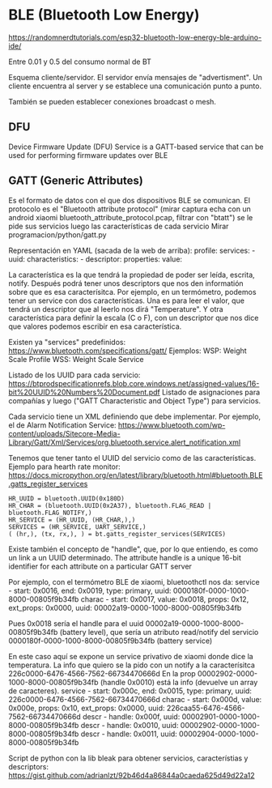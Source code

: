 # BLE (Bluetooth Low Energy)
https://randomnerdtutorials.com/esp32-bluetooth-low-energy-ble-arduino-ide/

Entre 0.01 y 0.5 del consumo normal de BT

Esquema cliente/servidor.
El servidor envía mensajes de "advertisment". Un cliente encuentra al server y se establece una comunicación punto a punto.

También se pueden establecer conexiones broadcast o mesh.


## DFU
Device Firmware Update (DFU) Service is a GATT-based service that can be used for performing firmware updates over BLE


## GATT (Generic Attributes)
Es el formato de datos con el que dos dispositivos BLE se comunican.
El protocolo es el "Bluetooth attribute protocol" (mirar captura echa con un android xiaomi bluetooth_attribute_protocol.pcap, filtrar con "btatt")
  se le pide sus servicios
  luego las características de cada servicio
Mirar programacion/python/gatt.py

Representación en YAML (sacada de la web de arriba):
profile:
  services:
    - uuid:
      characteristics:
        - descriptor:
          properties:
          value:

La característica es la que tendrá la propiedad de poder ser leída, escrita, notify.
Después podrá tener unos descriptors que nos den informatión sobre que es esa caracterísitca.
Por ejemplo, en un termómetro, podemos tener un service con dos características.
Una es para leer el valor, que tendrá un descriptor que al leerlo nos dirá "Temperature".
Y otra característica para definir la escala (C o F), con un descriptor que nos dice que valores podemos escribir en esa característica.




Existen ya "services" predefinidos: https://www.bluetooth.com/specifications/gatt/
Ejemplos:
  WSP: Weight Scale Profile
  WSS: Weight Scale Service

Listado de los UUID para cada servicio:
https://btprodspecificationrefs.blob.core.windows.net/assigned-values/16-bit%20UUID%20Numbers%20Document.pdf
Listado de asignaciones para compañías y luego ("GATT Characteristic and Object Type") para servicios.

Cada servicio tiene un XML definiendo que debe implementar.
Por ejemplo, el de Alarm Notification Service: https://www.bluetooth.com/wp-content/uploads/Sitecore-Media-Library/Gatt/Xml/Services/org.bluetooth.service.alert_notification.xml

Tenemos que tener tanto el UUID del servicio como de las características.
Ejemplo para hearth rate monitor:
https://docs.micropython.org/en/latest/library/bluetooth.html#bluetooth.BLE.gatts_register_services
```
HR_UUID = bluetooth.UUID(0x180D)
HR_CHAR = (bluetooth.UUID(0x2A37), bluetooth.FLAG_READ | bluetooth.FLAG_NOTIFY,)
HR_SERVICE = (HR_UUID, (HR_CHAR,),)
SERVICES = (HR_SERVICE, UART_SERVICE,)
( (hr,), (tx, rx,), ) = bt.gatts_register_services(SERVICES)
```


Existe también el concepto de "handle", que, por lo que entiendo, es como un link a un UUID determinado.
The attribute handle is a unique 16-bit identifier for each attribute on a particular GATT server


Por ejemplo, con el termómetro BLE de xiaomi, bluetoothctl nos da:
service - start: 0x0016, end: 0x0019, type: primary, uuid: 0000180f-0000-1000-8000-00805f9b34fb
          charac - start: 0x0017, value: 0x0018, props: 0x12, ext_props: 0x0000, uuid: 00002a19-0000-1000-8000-00805f9b34fb

Pues 0x0018 sería el handle para el uuid 00002a19-0000-1000-8000-00805f9b34fb (battery level), que sería un atributo read/notify del servicio 0000180f-0000-1000-8000-00805f9b34fb (battery service)


En este caso aquí se expone un service privativo de xiaomi donde dice la temperatura.
La info que quiero se la pido con un notify a la caracterísitca 226c0000-6476-4566-7562-66734470666d
En la prop 00002902-0000-1000-8000-00805f9b34fb (handle 0x0010) está la info (devuelve un array de caracteres).
service - start: 0x000c, end: 0x0015, type: primary, uuid: 226c0000-6476-4566-7562-66734470666d
          charac - start: 0x000d, value: 0x000e, props: 0x10, ext_props: 0x0000, uuid: 226caa55-6476-4566-7562-66734470666d
                  descr - handle: 0x000f, uuid: 00002901-0000-1000-8000-00805f9b34fb
                  descr - handle: 0x0010, uuid: 00002902-0000-1000-8000-00805f9b34fb
                  descr - handle: 0x0011, uuid: 00002904-0000-1000-8000-00805f9b34fb



Script de python con la lib bleak para obtener servicios, característias y descriptors:
https://gist.github.com/adrianlzt/92b46d4a86844a0caeda625d49d22a12
